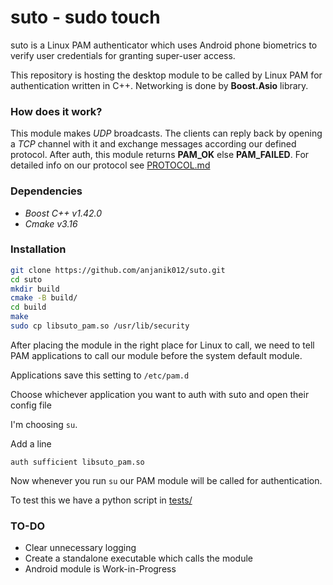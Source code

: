# suto - sudo touch

suto is a Linux PAM authenticator which uses Android phone biometrics to verify user credentials for granting super-user
access.

This repository is hosting the desktop module to be called by Linux PAM for authentication written in C++. 
Networking is done by **Boost.Asio** library.

### How does it work?

This module makes _UDP_ broadcasts. The clients can reply back by opening a _TCP_ channel
with it and exchange messages according our defined protocol. After auth, this module returns
__PAM_OK__ else __PAM_FAILED__. For detailed info on our protocol see [PROTOCOL.md](PROTOCOL.md)

### Dependencies

* _Boost C++ v1.42.0_
* _Cmake v3.16_

### Installation

```sh
git clone https://github.com/anjanik012/suto.git
cd suto
mkdir build
cmake -B build/
cd build
make
sudo cp libsuto_pam.so /usr/lib/security
```

After placing the module in the right place for Linux to call, we need to tell
PAM applications to call our module before the system default module.

Applications save this setting to `/etc/pam.d`

Choose whichever application you want to auth with suto and open their config file

I'm choosing `su`.

Add a line 

`auth sufficient libsuto_pam.so`

Now whenever you run `su` our PAM module will be called for authentication.

To test this we have a python script in [tests/](/tests)

### TO-DO

* Clear unnecessary logging
* Create a standalone executable which calls the module
* Android module is Work-in-Progress



<!-- ### Work done

* **Device detection over _UDP_** - This desktop module broadcasts _UDP_ packets with _SUTO_UDP_HELLO_ message on receiver
port _2020_ and listens for _TCP_ connection on sender port _2021_ asynchronously. 

* **TCP connection established with detected device**- The device upon receiving the broadcast message attempts to connect
with the desktop over _TCP_ and succeeds.

* **Authentication Protocol works** - The implementation of protocol in file `PROTOCOL.md` works. 

* **Sample test**- A test is written in python which mimics the behaviour of actual android client yet to be written. -->